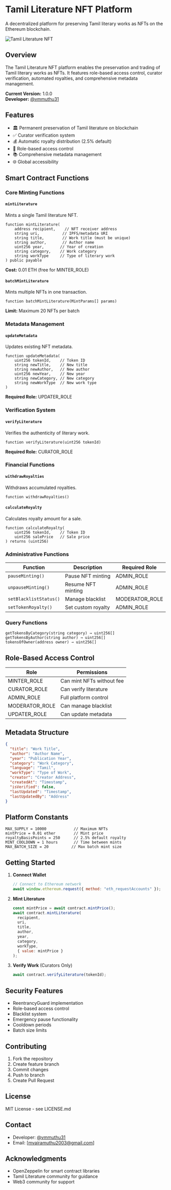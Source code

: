 # Tamil Literature NFT Platform

A decentralized platform for preserving Tamil literary works as NFTs on the Ethereum blockchain.

![Tamil Literature NFT](platform-screenshot.png)

## Overview

The Tamil Literature NFT platform enables the preservation and trading of Tamil literary works as NFTs. It features role-based access control, curator verification, automated royalties, and comprehensive metadata management.

**Current Version:** 1.0.0  
**Developer:** [@vmmuthu31](https://github.com/vmmuthu31)

## Features

- 🏛️ Permanent preservation of Tamil literature on blockchain
- ✅ Curator verification system
- 💰 Automatic royalty distribution (2.5% default)
- 🔐 Role-based access control
- 📚 Comprehensive metadata management
- 🌐 Global accessibility

## Smart Contract Functions

### Core Minting Functions

#### `mintLiterature`

Mints a single Tamil literature NFT.

```solidity
function mintLiterature(
    address recipient,    // NFT receiver address
    string uri,          // IPFS/metadata URI
    string title,        // Work title (must be unique)
    string author,       // Author name
    uint256 year,       // Year of creation
    string category,    // Work category
    string workType     // Type of literary work
) public payable
```

**Cost:** 0.01 ETH (free for MINTER_ROLE)

#### `batchMintLiterature`

Mints multiple NFTs in one transaction.

```solidity
function batchMintLiterature(MintParams[] params)
```

**Limit:** Maximum 20 NFTs per batch

### Metadata Management

#### `updateMetadata`

Updates existing NFT metadata.

```solidity
function updateMetadata(
    uint256 tokenId,    // Token ID
    string newTitle,    // New title
    string newAuthor,   // New author
    uint256 newYear,    // New year
    string newCategory, // New category
    string newWorkType  // New work type
)
```

**Required Role:** UPDATER_ROLE

### Verification System

#### `verifyLiterature`

Verifies the authenticity of literary work.

```solidity
function verifyLiterature(uint256 tokenId)
```

**Required Role:** CURATOR_ROLE

### Financial Functions

#### `withdrawRoyalties`

Withdraws accumulated royalties.

```solidity
function withdrawRoyalties()
```

#### `calculateRoyalty`

Calculates royalty amount for a sale.

```solidity
function calculateRoyalty(
    uint256 tokenId,    // Token ID
    uint256 salePrice   // Sale price
) returns (uint256)
```

### Administrative Functions

| Function               | Description        | Required Role  |
| ---------------------- | ------------------ | -------------- |
| `pauseMinting()`       | Pause NFT minting  | ADMIN_ROLE     |
| `unpauseMinting()`     | Resume NFT minting | ADMIN_ROLE     |
| `setBlacklistStatus()` | Manage blacklist   | MODERATOR_ROLE |
| `setTokenRoyalty()`    | Set custom royalty | ADMIN_ROLE     |

### Query Functions

```solidity
getTokensByCategory(string category) → uint256[]
getTokensByAuthor(string author) → uint256[]
tokensOfOwner(address owner) → uint256[]
```

## Role-Based Access Control

| Role           | Permissions               |
| -------------- | ------------------------- |
| MINTER_ROLE    | Can mint NFTs without fee |
| CURATOR_ROLE   | Can verify literature     |
| ADMIN_ROLE     | Full platform control     |
| MODERATOR_ROLE | Can manage blacklist      |
| UPDATER_ROLE   | Can update metadata       |

## Metadata Structure

```json
{
  "title": "Work Title",
  "author": "Author Name",
  "year": "Publication Year",
  "category": "Work Category",
  "language": "Tamil",
  "workType": "Type of Work",
  "creator": "Creator Address",
  "createdAt": "Timestamp",
  "isVerified": false,
  "lastUpdated": "Timestamp",
  "lastUpdatedBy": "Address"
}
```

## Platform Constants

```solidity
MAX_SUPPLY = 10000            // Maximum NFTs
mintPrice = 0.01 ether        // Mint price
royaltyBasisPoints = 250      // 2.5% default royalty
MINT_COOLDOWN = 1 hours       // Time between mints
MAX_BATCH_SIZE = 20          // Max batch mint size
```

## Getting Started

1. **Connect Wallet**

   ```javascript
   // Connect to Ethereum network
   await window.ethereum.request({ method: "eth_requestAccounts" });
   ```

2. **Mint Literature**

   ```javascript
   const mintPrice = await contract.mintPrice();
   await contract.mintLiterature(
     recipient,
     uri,
     title,
     author,
     year,
     category,
     workType,
     { value: mintPrice }
   );
   ```

3. **Verify Work** (Curators Only)
   ```javascript
   await contract.verifyLiterature(tokenId);
   ```

## Security Features

- ReentrancyGuard implementation
- Role-based access control
- Blacklist system
- Emergency pause functionality
- Cooldown periods
- Batch size limits

## Contributing

1. Fork the repository
2. Create feature branch
3. Commit changes
4. Push to branch
5. Create Pull Request

## License

MIT License - see LICENSE.md

## Contact

- Developer: [@vmmuthu31](https://github.com/vmmuthu31)
- Email: [mvairamuthu2003@gmail.com]

## Acknowledgments

- OpenZeppelin for smart contract libraries
- Tamil Literature community for guidance
- Web3 community for support

